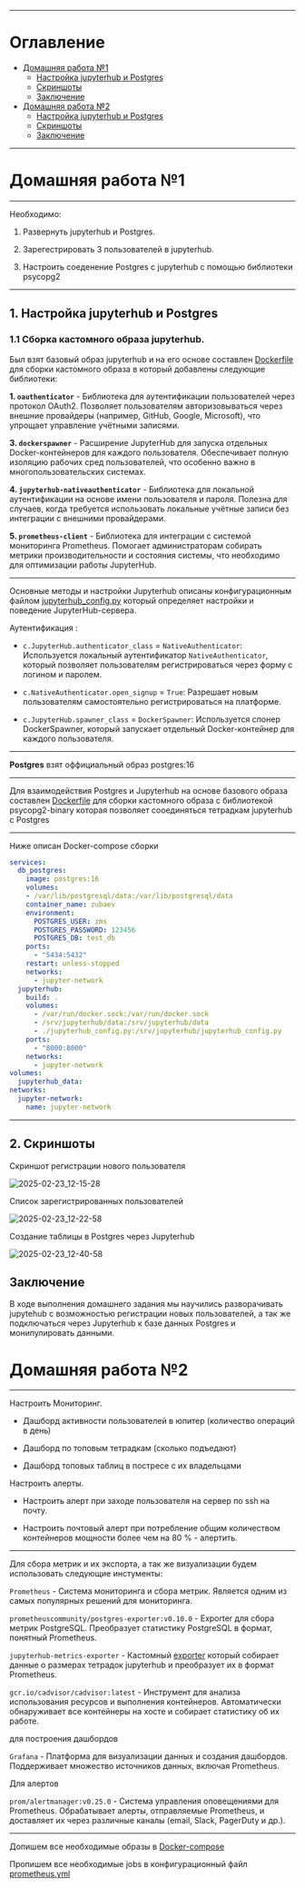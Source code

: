 ***

# Оглавление
- [Домашняя работа №1](#домашняя-работа-1)
  - [Настройка jupyterhub и Postgres](#1-настройка-jupyterhub-и-postgres)
  - [Скриншоты](#2-Скриншоты)
  - [Заключение](#Заключение)
- [Домашняя работа №2](#домашняя-работа-2)
  - [Настройка jupyterhub и Postgres](#1-настройка-jupyterhub-и-postgres)
  - [Скриншоты](#Скриншоты)
  - [Заключение](#Заключение)

***

# Домашняя работа №1
***
Необходимо:

1. Развернуть jupyterhub и Postgres.

2. Зарегестрировать 3 пользователей в jupyterhub.

3. Настроить соеденение Postgres с jupyterhub с помощью библиотеки psycopg2
***

## 1. Настройка jupyterhub и Postgres

### 1.1 Сборка кастомного образа jupyterhub.

Был взят базовый образ jupyterhub и на его основе составлен [Dockerfile](https://github.com/Zubaev/jupyterhub_docker_postgres/blob/main/jupyterhub/Dockerfile) для сборки кастомного образа в который добавлены следующие библиотеки:

**1. ``oauthenticator``** - 
Библиотека для аутентификации пользователей через протокол OAuth2.
Позволяет пользователям авторизовываться через внешние провайдеры (например, GitHub, Google, Microsoft), что упрощает управление учётными записями.

**3. `dockerspawner`** - 
Расширение JupyterHub для запуска отдельных Docker-контейнеров для каждого пользователя.
Обеспечивает полную изоляцию рабочих сред пользователей, что особенно важно в многопользовательских системах.

**4. `jupyterhub-nativeauthenticator`** - 
Библиотека для локальной аутентификации на основе имени пользователя и пароля.
Полезна для случаев, когда требуется использовать локальные учётные записи без интеграции с внешними провайдерами.

**5. `prometheus-client`** - 
Библиотека для интеграции с системой мониторинга Prometheus.
Помогает администраторам собирать метрики производительности и состояния системы, что необходимо для оптимизации работы JupyterHub.
***
Основные методы и настройки Jupyterhub описаны конфигурационным файлом [jupyterhub_config.py](https://github.com/Zubaev/jupyterhub_docker_postgres/blob/main/jupyterhub/jupyterhub_config.py) который определяет настройки и поведение JupyterHub-сервера.

Аутентификация :
- `c.JupyterHub.authenticator_class` = `NativeAuthenticator`: Используется локальный аутентификатор `NativeAuthenticator`, который позволяет пользователям регистрироваться через форму с логином и паролем.

- `c.NativeAuthenticator.open_signup` = `True`: Разрешает новым пользователям самостоятельно регистрироваться на платформе.

- `c.JupyterHub.spawner_class` = `DockerSpawner`: Используется спонер DockerSpawner, который запускает отдельный Docker-контейнер для каждого пользователя.

***
**Postgres** взят оффициальный образ postgres:16
***
Для взаимодействия Postgres и Jupyterhub на основе базового образа составлен [Dockerfile](https://github.com/Zubaev/jupyterhub_docker_postgres/blob/main/notebook_custom/Dockerfile.not) для сборки кастомного образа с библиотекой psycopg2-binary которая позволяет сооединяться тетрадкам jupyterhub c Postgres
***

Ниже описан Docker-compose сборки
```yaml
services:
  db_postgres:
    image: postgres:16
    volumes:
    - /var/lib/postgresql/data:/var/lib/postgresql/data
    container_name: zubaev
    environment:
      POSTGRES_USER: zms
      POSTGRES_PASSWORD: 123456
      POSTGRES_DB: test_db
    ports:
      - "5434:5432"
    restart: unless-stopped
    networks:
      - jupyter-network
  jupyterhub:
    build: .
    volumes:
      - /var/run/docker.sock:/var/run/docker.sock
      - /srv/jupyterhub/data:/srv/jupyterhub/data
      - ./jupyterhub_config.py:/srv/jupyterhub/jupyterhub_config.py
    ports:
      - "8000:8000"
    networks:
      - jupyter-network
volumes:
  jupyterhub_data:
networks:
  jupyter-network:
    name: jupyter-network
```
***

## 2. Скриншоты

Скриншот регистрации нового пользователя

![2025-02-23_12-15-28](https://github.com/user-attachments/assets/5adf3368-138a-4ee7-bd18-d04762a56f8c)

Список зарегистрированных пользователей 

![2025-02-23_12-22-58](https://github.com/user-attachments/assets/43c0fcd2-d77e-44b6-82ff-9d11ad7a4cd8)

Создание таблицы в Postgres через Jupyterhub 

![2025-02-23_12-40-58](https://github.com/user-attachments/assets/9a935283-c2c0-4817-8a32-accd323e8d9e)


## Заключение
В ходе выполнения домашнего задания мы научились разворачивать jupytehub c возможностью регистрации новых пользователей, а так же подключаться через Jupyterhub к базе данных Postgres и монипулировать данными.


# Домашняя работа №2

***
Настроить Мониторинг.

- Дашборд активности пользователей в юпитер (количество операций в день)

- Дашборд по топовым тетрадкам (сколько подъедают)

- Дашборд топовых таблиц в постресе с их владельцами

Настроить алерты.

- Настроить алерт при заходе пользователя на сервер по ssh на почту.

- Настроить почтовый алерт при потребление общим количеством контейнеров мощности более чем на 80 % - алертить.

***


Для сбора метрик и их экспорта, а так же визуализации будем использовать следующие инстументы:

`Prometheus` - Система мониторинга и сбора метрик. Является одним из самых популярных решений для мониторинга.

`prometheuscommunity/postgres-exporter:v0.10.0` - Exporter для сбора метрик PostgreSQL. Преобразует статистику PostgreSQL в формат, понятный Prometheus.

`jupyterhub-metrics-exporter` - Кастомный [exporter](notebook_metrics/jupyterhub_notebook_files_metrics.py) который собирает данные о размерах тетрадок jupyterhub и преобразует их в формат Prometheus.

`gcr.io/cadvisor/cadvisor:latest` - Инструмент для анализа использования ресурсов и выполнения контейнеров. Автоматически обнаруживает все контейнеры на хосте и собирает статистику об их работе.

для построения дашбордов 

`Grafana` - Платформа для визуализации данных и создания дашбордов. Поддерживает множество источников данных, включая Prometheus.

Для алертов

`prom/alertmanager:v0.25.0` - Система управления оповещениями для Prometheus. Обрабатывает алерты, отправляемые Prometheus, и доставляет их через различные каналы (email, Slack, PagerDuty и др.).

***

Допишем все необходимые образы в [Docker-compose](https://github.com/Zubaev/jupyterhub_docker_postgres/blob/main/docker-compose.yaml) 

Пропишем все необходимые jobs в конфигурационный файл [prometheus.yml](https://github.com/Zubaev/jupyterhub_docker_postgres/blob/main/prometheus/prometheus.yml)



